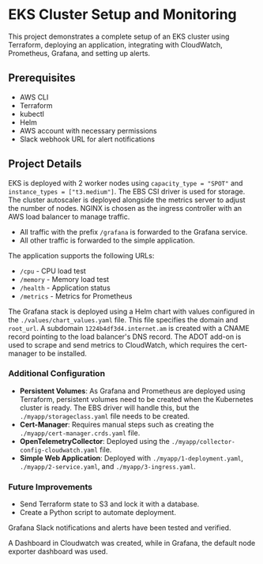<!DOCTYPE html>
<html lang="en">
<head>
  <meta charset="UTF-8">
  <meta name="viewport" content="width=device-width, initial-scale=1.0">
</head>
<body>
  <h1>EKS Cluster Setup and Monitoring</h1>
  <p>This project demonstrates a complete setup of an EKS cluster using Terraform, deploying an application, integrating with CloudWatch, Prometheus, Grafana, and setting up alerts.</p>

  <h2>Prerequisites</h2>
  <ul>
    <li>AWS CLI</li>
    <li>Terraform</li>
    <li>kubectl</li>
    <li>Helm</li>
    <li>AWS account with necessary permissions</li>
    <li>Slack webhook URL for alert notifications</li>
  </ul>

  <h2>Project Details</h2>
  <p>EKS is deployed with 2 worker nodes using <code>capacity_type = "SPOT"</code> and <code>instance_types = ["t3.medium"]</code>. The EBS CSI driver is used for storage. The cluster autoscaler is deployed alongside the metrics server to adjust the number of nodes. NGINX is chosen as the ingress controller with an AWS load balancer to manage traffic.</p>

  <ul>
    <li>All traffic with the prefix <code>/grafana</code> is forwarded to the Grafana service.</li>
    <li>All other traffic is forwarded to the simple application.</li>
  </ul>

  <p>The application supports the following URLs:</p>
  <ul>
    <li><code>/cpu</code> - CPU load test</li>
    <li><code>/memory</code> - Memory load test</li>
    <li><code>/health</code> - Application status</li>
    <li><code>/metrics</code> - Metrics for Prometheus</li>
  </ul>

  <p>The Grafana stack is deployed using a Helm chart with values configured in the <code>./values/chart_values.yaml</code> file. This file specifies the domain and <code>root_url</code>. A subdomain <code>1224b4df3d4.internet.am</code> is created with a CNAME record pointing to the load balancer's DNS record. The ADOT add-on is used to scrape and send metrics to CloudWatch, which requires the cert-manager to be installed.</p>

  <h3>Additional Configuration</h3>
  <ul>
    <li><strong>Persistent Volumes</strong>: As Grafana and Prometheus are deployed using Terraform, persistent volumes need to be created when the Kubernetes cluster is ready. The EBS driver will handle this, but the <code>./myapp/storageclass.yaml</code> file needs to be created.</li>
    <li><strong>Cert-Manager</strong>: Requires manual steps such as creating the <code>./myapp/cert-manager.crds.yaml</code> file.</li>
    <li><strong>OpenTelemetryCollector</strong>: Deployed using the <code>./myapp/collector-config-cloudwatch.yaml</code> file.</li>
    <li><strong>Simple Web Application</strong>: Deployed with <code>./myapp/1-deployment.yaml</code>, <code>./myapp/2-service.yaml</code>, and <code>./myapp/3-ingress.yaml</code>.</li>
  </ul>

  <h3>Future Improvements</h3>
  <ul>
    <li>Send Terraform state to S3 and lock it with a database.</li>
    <li>Create a Python script to automate deployment.</li>
  </ul>

  <p> Grafana Slack notifications and alerts have been tested and verified.</p>
  <p> A Dashboard in Cloudwatch was created, while in Grafana, the default node exporter dashboard was used.</p>
</body>
</html>
